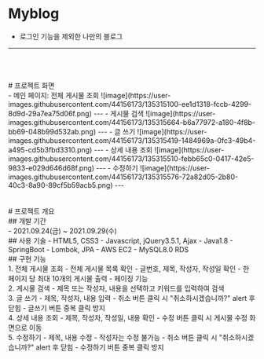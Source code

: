 # Myblog
  
- 로그인 기능을 제외한 나만의 블로그
---
<br>
<br>
<br>
# 프로젝트 화면
<br>
- 메인 페이지: 전체 게시물 조회
![image](https://user-images.githubusercontent.com/44156173/135315100-ee1d1318-fccb-4299-8d9d-29a7ea75d06f.png)
---
- 게시물 검색
![image](https://user-images.githubusercontent.com/44156173/135315664-b6a77972-a180-4f8b-bb69-048b99d532ab.png)
---
- 글 쓰기
![image](https://user-images.githubusercontent.com/44156173/135315419-1484969a-0fc3-49b4-a495-cd5b3fbd3310.png)
---
- 상세 내용 조회
![image](https://user-images.githubusercontent.com/44156173/135315510-febb65c0-0417-42e5-9833-e029d646d68f.png)
---
- 수정하기
![image](https://user-images.githubusercontent.com/44156173/135315576-72a82d05-2b80-40c3-8a90-89cf5b59acb5.png)
---
<br>
<br>
<br>
# 프로젝트 개요
<br>
## 개발 기간
<br>
- 2021.09.24(금) ~ 2021.09.29(수)
<br>
## 사용 기술
- HTML5, CSS3
- Javascript, jQuery3.5.1, Ajax
- Java1.8
- SpringBoot
- Lombok, JPA
- AWS EC2
- MySQL8.0 RDS
<br>
## 구현 기능
<br>
1. 전체 게시물 조회
  - 전체 게시물 목록 확인
  - 글번호, 제목, 작성자, 작성일 확인
  - 한 페이지 당 최대 10개의 게시물 출력
  - 페이징 기능
<br>
2. 게시물 검색
  - 제목 또는 작성자, 내용을 선택하고 키워드를 입력하여 검색
<br>
3. 글 쓰기
  - 제목, 작성자, 내용 입력
  - 취소 버튼 클릭 시 "취소하시겠습니까?" alert 후 닫힘
  - 글쓰기 버튼 중복 클릭 방지
<br>
4. 상세 내용 조회
  - 제목, 작성자, 작성일, 내용 확인
  - 수정 버튼 클릭 시 게시물 수정 화면으로 이동
<br>
5. 수정하기
  - 제목, 내용 수정
  - 작성자는 수정 불가능
  - 취소 버튼 클릭 시 "취소하시겠습니까?" alert 후 닫힘
  - 수정하기 버튼 중복 클릭 방지
<br>
